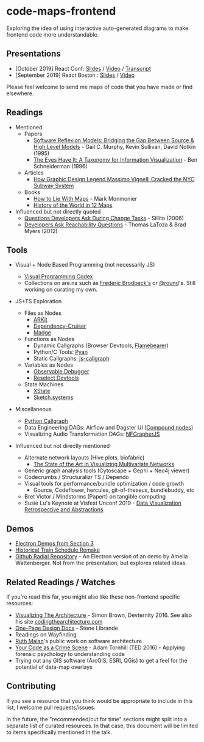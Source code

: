 # code-maps-frontend

Exploring the idea of using interactive auto-generated diagrams to make frontend code more understandable.

## Presentations

- [October 2019] React Conf: [Slides](https://slides.com/cameronyick/frontend-maps-react-conf-2019) / [Video](https://www.youtube.com/watch?v=SbreAPNmZOk) / [Transcript](https://www.datadoghq.com/videos/2020-auto-viz-of-the-frontend/)
- [September 2019] React Boston : [Slides](https://slides.com/cameronyick/frontend-code-maps) / [Video](https://www.youtube.com/watch?v=iS3BNfbDXzE)

Please feel welcome to send me maps of code that you have made or find elsewhere.

## Readings

- Mentioned
  - Papers
    - [Software Reflexion Models: Bridging the Gap Between Source & High Level Models](https://www.cs.ubc.ca/~murphy/papers/rm/fse95.html) - Gail C. Murphy, Kevin Sullivan, David Notkin (1995)
    - [The Eyes Have It: A Taxonomy for Information Visualization](https://www.cs.umd.edu/~ben/papers/Shneiderman1996eyes.pdf) - Ben Schneiderman (1996)
  - Articles
    - [How Graphic Design Legend Massimo Vignelli Cracked the NYC Subway System](https://www.ceros.com/originals/massimo-vignelli-nyc-subway/)
  - Books
    - [How to Lie With Maps](https://www.amazon.com/How-Lie-Maps-Mark-Monmonier/dp/0226534219) - Mark Monmonier
    - [History of the World in 12 Maps](https://www.amazon.com/History-World-12-Maps/dp/0143126024)
- Influenced but not directly quoted
  - [Questions Developers Ask During Change Tasks](http://pages.cpsc.ucalgary.ca/~sillito/work/fse2006.pdf) - Sillito (2006)
  - [Developers Ask Reachability Questions](https://dl.acm.org/citation.cfm?id=1806829) - Thomas LaToza & Brad Myers (2012)

## Tools

- Visual + Node Based Programming (not necessarily JS)
  - [Visual Programming Codex](https://github.com/ivanreese/visual-programming-codex)
  - Collections on are.na such as [Frederic Brodbeck's](https://www.are.na/frederic-brodbeck/dataflow-programming) or [@round](https://www.are.na/maxim-leyzerovich/visual-programming-aedh3fsg8nm)'s. Still working on curating my own.

- JS+TS Exploration
  - Files as Nodes
    - [ARKit](https://github.com/dyatko/arkit)
    - [Dependency-Cruiser](https://github.com/sverweij/dependency-cruiser)
    - [Madge](https://github.com/pahen/madge)
  - Functions as Nodes
    - Dynamic Callgraphs (Browser Devtools, [Flamebearer](https://github.com/mapbox/flamebearer))
    - Python/C Tools: [Pyan](https://github.com/davidfraser/pyan)
    - Static Callgraphs: [js-callgraph](https://github.com/Persper/js-callgraph)
  - Variables as Nodes
    - [Observable Debugger](https://observablehq.com/@mbostock/notebook-visualizer)
    - [Reselect Devtools](https://github.com/skortchmark9/reselect-tools)
  - State Machines
    - [XState](https://github.com/davidkpiano/xstate)
    - [Sketch.systems](https://sketch.systems/)

- Miscellaneous
  - [Python Callgraph](http://pycallgraph.slowchop.com/en/master/)
  - Data Engineering DAGs: Airflow and Dagster UI ([Compound nodes](https://dagster.readthedocs.io/en/0.5.9/sections/reference/reference.html#composite-solids))
  - Visualizing Audio Transformation DAGs: [NFGrapherJS](https://github.com/spotify/NFGrapher/issues/5)

- Influenced but not directly mentioned
  - Alternate network layouts (Hive plots, biofabric)
    - [The State of the Art in Visualizing Multivariate Networks](https://vdl.sci.utah.edu/publications/2019_eurovis_mvn/)
  - Generic graph analysis tools (Cytoscape + Gephi + Neo4j viewer)
  - Codecrumbs / Structuralizr TS / Dependo
  - Visual tools for performance/bundle optimization / code growth
    - Gource, Codeflower, hercules, git-of-theseus, bundlebuddy, etc
  - Bret Victor / Mindstorms (Papert) on tangible computing
  - Susie Lu's Keynote at Visfest Unconf 2019 - [Data Visualization Retrospective and Abstractions](https://www.susielu.com/data-viz/abstractions)

## Demos

- [Electron Demos from Section 3](https://github.com/hydrosquall/interactive-js-map)
- [Historical Train Schedule Remake](https://slides.com/cameronyick/metronorth-train-viz)
- [Github Radial Repository](https://github.com/hydrosquall/untitled-code-map) - An Electron version of an demo by Amelia Wattenberger. Not from the presentation, but explores related ideas.

## Related Readings / Watches

If you're read this far, you might also like these non-frontend specific resources:

- [Visualizing The Architecture](https://www.youtube.com/watch?v=zcmU-OE452k) - Simon Brown, Devternity 2016. See also his site [codingthearchitecture.com](http://www.codingthearchitecture.com/)
- [One-Page Design Docs](https://www.gdcvault.com/play/1012356/One-Page) - Stone Librande
- Readings on Wayfinding
- [Ruth Malan](https://www.ruthmalan.com/)'s public work on software architecture
- [Your Code as a Crime Scene](https://www.youtube.com/watch?v=qJ_hplxTYJw) - Adam Tornhill (TED 2016) - Applying forensic psychology to understanding code
- Trying out any GIS software (ArcGIS, ESRI, QGis) to get a feel for the potential of data-map overlays

## Contributing

If you see a resource that you think would be appropriate to include in this list, I welcome pull requests/issues.

In the future, the "recommended/cut for time" sections might split into a separate list of curated resources. In that case, this document will be limited to items specifically mentioned in the talk.
